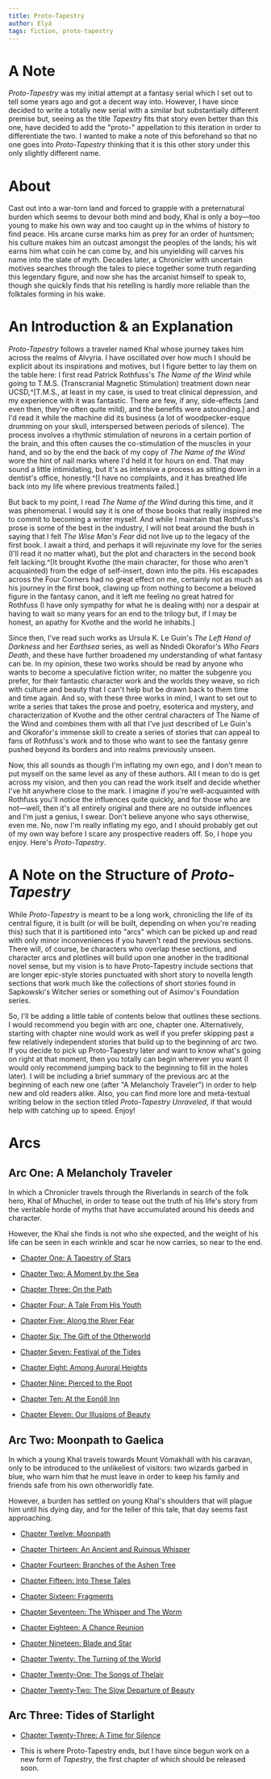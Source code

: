 ```yaml
---
title: Proto-Tapestry
author: Elyá
tags: fiction, proto-tapestry
---
```


# A Note

*Proto-Tapestry* was my initial attempt at a fantasy serial which I set out to tell some years ago and got a decent way into. However, I have since decided to write a totally new serial with a similar but substantially different premise but, seeing as the title *Tapestry* fits that story even better than this one, have decided to add the "proto-" appellation to this iteration in order to differentiate the two. I wanted to make a note of this beforehand so that no one goes into *Proto-Tapestry* thinking that it is this other story under this only slightly different name.

# About

Cast out into a war-torn land and forced to grapple with a preternatural burden which seems to devour both mind and body, Khal is only a boy—too young to make his own way and too caught up in the whims of history to find peace. His arcane curse marks him as prey for an order of huntsmen; his culture makes him an outcast amongst the peoples of the lands; his wit earns him what coin he can come by, and his unyielding will carves his name into the slate of myth. Decades later, a Chronicler with uncertain motives searches through the tales to piece together some truth regarding this legendary figure, and now she has the arcanist himself to speak to, though she quickly finds that his retelling is hardly more reliable than the folktales forming in his wake.


# An Introduction & an Explanation

*Proto-Tapestry* follows a traveler named Khal whose journey takes him across the realms of Alvyria. I have oscillated over how much I should be explicit about its inspirations and motives, but I figure better to lay them on the table here: I first read Patrick Rothfuss's *The Name of the Wind* while going to T.M.S. (Transcranial Magnetic Stimulation) treatment down near UCSD,^[T.M.S., at least in my case, is used to treat clinical depression, and my experience with it was fantastic. There are few, if any, side-effects (and even then, they're often quite mild), and the benefits were astounding.] and I'd read it while the machine did its business (a lot of woodpecker-esque drumming on your skull, interspersed between periods of silence). The process involves a rhythmic stimulation of neurons in a certain portion of the brain, and this often causes the co-stimulation of the muscles in your hand, and so by the end the back of my copy of *The Name of the Wind* wore the hint of nail marks where I'd held it for hours on end. That may sound a little intimidating, but it's as intensive a process as sitting down in a dentist's office, honestly.^[I have no complaints, and it has breathed life back into my life where previous treatments failed.]

But back to my point, I read *The Name of the Wind* during this time, and it was phenomenal. I would say it is one of those books that really inspired me to commit to becoming a writer myself. And while I maintain that Rothfuss's prose is some of the best in the industry, I will not beat around the bush in saying that I felt *The Wise Man's Fear* did not live up to the legacy of the first book. I await a third, and perhaps it will rejuvinate my love for the series (I'll read it no matter what), but the plot and characters in the second book felt lacking.^[It brought Kvothe (the main character, for those who aren't acquainted) from the edge of self-insert, down into the pits. His escapades across the Four Corners had no great effect on me, certainly not as much as his journey in the first book, clawing up from nothing to become a beloved figure in the fantasy canon, and it left me feeling no great hatred for Rothfuss (I have only sympathy for what he is dealing with) nor a despair at having to wait so many years for an end to the trilogy but, if I may be honest, an apathy for Kvothe and the world he inhabits.]

Since then, I've read such works as Ursula K. Le Guin's *The Left Hand of Darkness* and her *Earthsea* series, as well as Nndedi Okorafor's *Who Fears Death*, and these have further broadened my understanding of what fantasy can be. In my opinion, these two works should be read by anyone who wants to become a speculative fiction writer, no matter the subgenre you prefer, for their fantastic character work and the worlds they weave, so rich with culture and beauty that I can't help but be drawn back to them time and time again. And so, with these three works in mind, I want to set out to write a series that takes the prose and poetry, esoterica and mystery, and characterization of Kvothe and the other central characters of The Name of the Wind and combines them with all that I've just described of Le Guin's and Okorafor's immense skill to create a series of stories that can appeal to fans of Rothfuss's work and to those who want to see the fantasy genre pushed beyond its borders and into realms previously unseen.

Now, this all sounds as though I'm inflating my own ego, and I don't mean to put myself on the same level as any of these authors. All I mean to do is get across my vision, and then you can read the work itself and decide whether I've hit anywhere close to the mark. I imagine if you're well-acquainted with Rothfuss you'll notice the influences quite quickly, and for those who are not—well, then it's all entirely original and there are no outside influences and I'm just a genius, I swear. Don't believe anyone who says otherwise, even me. No, now I'm really inflating my ego, and I should probably get out of my own way before I scare any prospective readers off. So, I hope you enjoy. Here's *Proto-Tapestry*.


# A Note on the Structure of *Proto-Tapestry*

While *Proto-Tapestry* is meant to be a long work, chronicling the life of its central figure, it is built (or will be built, depending on when you're reading this) such that it is partitioned into "arcs" which can be picked up and read with only minor inconveniences if you haven't read the previous sections. There will, of course, be characters who overlap these sections, and character arcs and plotlines will build upon one another in the traditional novel sense, but my vision is to have Proto-Tapestry include sections that are longer epic-style stories punctuated with short story to novella length sections that work much like the collections of short stories found in Sapkowski's Witcher series or something out of Asimov's Foundation series.

So, I'll be adding a little table of contents below that outlines these sections. I would recommend you begin with arc one, chapter one. Alternatively, starting with chapter nine would work as well if you prefer skipping past a few relatively independent stories that build up to the beginning of arc two. If you decide to pick up Proto-Tapestry later and want to know what's going on right at that moment, then you totally can begin wherever you want (I would only recommend jumping back to the beginning to fill in the holes later).  I will be including a brief summary of the previous arc at the beginning of each new one (after "A Melancholy Traveler") in order to help new and old readers alike. Also, you can find more lore and meta-textual writing below in the section titled *Proto-Tapestry Unraveled*, if that would help with catching up to speed. Enjoy!

# Arcs
## Arc One: A Melancholy Traveler

In which a Chronicler travels through the Riverlands in search of the folk hero, Khal of Mhuchel, in order to tease out the truth of his life's story from the veritable horde of myths that have accumulated around his deeds and character.

However, the Khal she finds is not who she expected, and the weight of his life can be seen in each wrinkle and scar he now carries, so near to the end.

- [Chapter One: A Tapestry of Stars](/fiction/proto-tapestry/2021-07-25-proto-tapestry-one.html)

- [Chapter Two: A Moment by the Sea](/fiction/proto-tapestry/2021-07-26-proto-tapestry-two.html)

- [Chapter Three: On the Path](/fiction/proto-tapestry/2021-07-27-proto-tapestry-three.html)

- [Chapter Four: A Tale From His Youth](/fiction/proto-tapestry/2021-07-28-proto-tapestry-four.html)

- [Chapter Five: Along the River Féar](/fiction/proto-tapestry/2021-07-29-proto-tapestry-five.html)

- [Chapter Six: The Gift of the Otherworld](/fiction/proto-tapestry/2021-07-30-proto-tapestry-six.html)

- [Chapter Seven: Festival of the Tides](/fiction/proto-tapestry/2021-08-01-proto-tapestry-seven.html)

- [Chapter Eight: Among Auroral Heights](/fiction/proto-tapestry/2021-08-02-proto-tapestry-eight.html)

- [Chapter Nine: Pierced to the Root](/fiction/proto-tapestry/2021-08-03-proto-tapestry-nine.html)

- [Chapter Ten: At the Eonóll Inn](/fiction/proto-tapestry/2021-08-04-proto-tapestry-ten.html)

- [Chapter Eleven: Our Illusions of Beauty](/fiction/proto-tapestry/2021-08-05-proto-tapestry-eleven.html)

## Arc Two: Moonpath to Gaelica

In which a young Khal travels towards Mount Vómakháll with his caravan, only to be introduced to the unlikeliest of visitors: two wizards garbed in blue, who warn him that he must leave in order to keep his family and friends safe from his own otherworldly fate.

However, a burden has settled on young Khal's shoulders that will plague him until his dying day, and for the teller of this tale, that day seems fast approaching.

- [Chapter Twelve: Moonpath](/fiction/proto-tapestry/2021-08-06-proto-tapestry-twelve.html)

- [Chapter Thirteen: An Ancient and Ruinous Whisper](/fiction/proto-tapestry/2021-08-07-proto-tapestry-thirteen.html)

- [Chapter Fourteen: Branches of the Ashen Tree](/fiction/proto-tapestry/2021-08-08-proto-tapestry-fourteen.html)

- [Chapter Fifteen: Into These Tales](/fiction/proto-tapestry/2021-08-09-proto-tapestry-fifteen.html)

- [Chapter Sixteen: Fragments](/fiction/proto-tapestry/2021-08-10-proto-tapestry-sixteen.html)

- [Chapter Seventeen: The Whisper and The Worm](/fiction/proto-tapestry/2021-08-11-proto-tapestry-seventeen.html)

- [Chapter Eighteen: A Chance Reunion](/fiction/proto-tapestry/2021-08-12-proto-tapestry-eighteen.html)

- [Chapter Nineteen: Blade and Star](/fiction/proto-tapestry/2021-08-13-proto-tapestry-nineteen.html)

- [Chapter Twenty: The Turning of the World](/fiction/proto-tapestry/2021-08-14-proto-tapestry-twenty.html)

- [Chapter Twenty-One: The Songs of Thelair](/fiction/proto-tapestry/2021-08-15-proto-tapestry-twenty-one.html)

- [Chapter Twenty-Two: The Slow Departure of Beauty](/fiction/proto-tapestry/2021-08-15-proto-tapestry-twenty-two.html)

## Arc Three: Tides of Starlight

- [Chapter Twenty-Three: A Time for Silence](/fiction/proto-tapestry/2021-08-16-proto-tapestry-twenty-three.html)

- This is where Proto-Tapestry ends, but I have since begun work on a new form of *Tapestry*, the first chapter of which should be released soon.


##